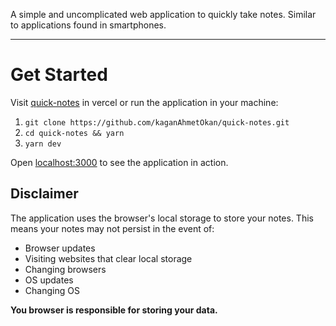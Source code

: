 A simple and uncomplicated web application to quickly take notes. Similar to applications found in smartphones.

---

# Get Started

Visit [quick-notes](https://quick-notes-omega.vercel.app/) in vercel or run the application in your machine:

1. `git clone https://github.com/kaganAhmetOkan/quick-notes.git`
2. `cd quick-notes && yarn`
3. `yarn dev`

Open [localhost:3000](http://localhost:3000) to see the application in action.

## Disclaimer

The application uses the browser's local storage to store your notes. This means your notes may not persist in the event of:
- Browser updates
- Visiting websites that clear local storage
- Changing browsers
- OS updates
- Changing OS

**You browser is responsible for storing your data.**